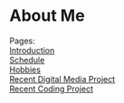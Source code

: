 # About Me

Pages:  
[Introduction](Introduction.md)  
[Schedule]()  
[Hobbies]()  
[Recent Digital Media Project]()  
[Recent Coding Project]()
